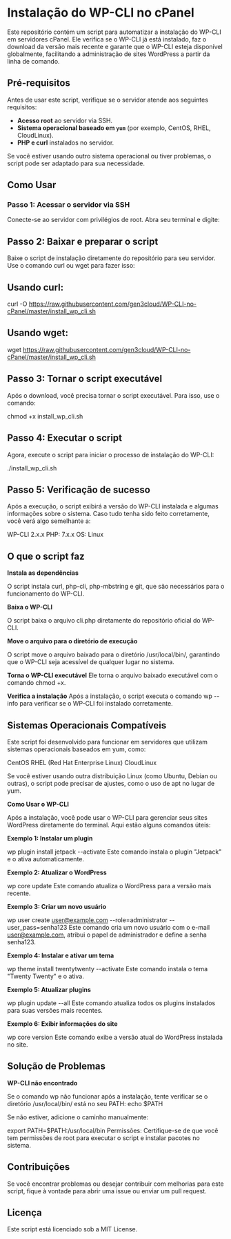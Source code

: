 # Instalação do WP-CLI no cPanel

Este repositório contém um script para automatizar a instalação do WP-CLI em servidores cPanel. Ele verifica se o WP-CLI já está instalado, faz o download da versão mais recente e garante que o WP-CLI esteja disponível globalmente, facilitando a administração de sites WordPress a partir da linha de comando.

## Pré-requisitos

Antes de usar este script, verifique se o servidor atende aos seguintes requisitos:

- **Acesso root** ao servidor via SSH.
- **Sistema operacional baseado em `yum`** (por exemplo, CentOS, RHEL, CloudLinux).
- **PHP e curl** instalados no servidor.

Se você estiver usando outro sistema operacional ou tiver problemas, o script pode ser adaptado para sua necessidade.

## Como Usar

### Passo 1: Acessar o servidor via SSH

Conecte-se ao servidor com privilégios de root. Abra seu terminal e digite:

## Passo 2: Baixar e preparar o script

Baixe o script de instalação diretamente do repositório para seu servidor. Use o comando curl ou wget para fazer isso:

## Usando curl:

curl -O https://raw.githubusercontent.com/gen3cloud/WP-CLI-no-cPanel/master/install_wp_cli.sh

## Usando wget:

wget https://raw.githubusercontent.com/gen3cloud/WP-CLI-no-cPanel/master/install_wp_cli.sh

## Passo 3: Tornar o script executável

Após o download, você precisa tornar o script executável. Para isso, use o comando:

chmod +x install_wp_cli.sh

## Passo 4: Executar o script

Agora, execute o script para iniciar o processo de instalação do WP-CLI:

./install_wp_cli.sh

## Passo 5: Verificação de sucesso

Após a execução, o script exibirá a versão do WP-CLI instalada e algumas informações sobre o sistema. Caso tudo tenha sido feito corretamente, você verá algo semelhante a:

WP-CLI 2.x.x
PHP: 7.x.x
OS: Linux

## O que o script faz

**Instala as dependências**

O script instala curl, php-cli, php-mbstring e git, que são necessários para o funcionamento do WP-CLI.

**Baixa o WP-CLI**

O script baixa o arquivo cli.php diretamente do repositório oficial do WP-CLI.

**Move o arquivo para o diretório de execução**

O script move o arquivo baixado para o diretório /usr/local/bin/, garantindo que o WP-CLI seja acessível de qualquer lugar no sistema.

**Torna o WP-CLI executável** Ele torna o arquivo baixado executável com o comando chmod +x.

**Verifica a instalação** Após a instalação, o script executa o comando wp --info para verificar se o WP-CLI foi instalado corretamente.

## Sistemas Operacionais Compatíveis

Este script foi desenvolvido para funcionar em servidores que utilizam sistemas operacionais baseados em yum, como:

CentOS
RHEL (Red Hat Enterprise Linux)
CloudLinux

Se você estiver usando outra distribuição Linux (como Ubuntu, Debian ou outras), o script pode precisar de ajustes, como o uso de apt no lugar de yum.

**Como Usar o WP-CLI**

Após a instalação, você pode usar o WP-CLI para gerenciar seus sites WordPress diretamente do terminal. Aqui estão alguns comandos úteis:

**Exemplo 1: Instalar um plugin**

wp plugin install jetpack --activate
Este comando instala o plugin "Jetpack" e o ativa automaticamente.

**Exemplo 2: Atualizar o WordPress**

wp core update
Este comando atualiza o WordPress para a versão mais recente.

**Exemplo 3: Criar um novo usuário**

wp user create user@example.com --role=administrator --user_pass=senha123
Este comando cria um novo usuário com o e-mail user@example.com, atribui o papel de administrador e define a senha senha123.

**Exemplo 4: Instalar e ativar um tema**

wp theme install twentytwenty --activate
Este comando instala o tema "Twenty Twenty" e o ativa.

**Exemplo 5: Atualizar plugins**

wp plugin update --all
Este comando atualiza todos os plugins instalados para suas versões mais recentes.

**Exemplo 6: Exibir informações do site**

wp core version
Este comando exibe a versão atual do WordPress instalada no site.

## Solução de Problemas

**WP-CLI não encontrado**

Se o comando wp não funcionar após a instalação, tente verificar se o diretório /usr/local/bin/ está no seu PATH:
echo $PATH

Se não estiver, adicione o caminho manualmente:

export PATH=$PATH:/usr/local/bin
Permissões: Certifique-se de que você tem permissões de root para executar o script e instalar pacotes no sistema.

## Contribuições

Se você encontrar problemas ou desejar contribuir com melhorias para este script, fique à vontade para abrir uma issue ou enviar um pull request.

## Licença

Este script está licenciado sob a MIT License.
